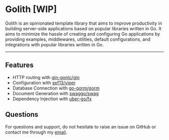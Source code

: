 # Golith [WIP]

Golith is an opinionated template library that aims to improve productivity in building server-side
applications based on popular libraries written in Go. It aims to minimize the hassle of creating and configuring Go
applications by providing examples, middlewares, utilities, default configurations, and integrations with popular libraries
written in Go.

---

## Features

- HTTP routing with [gin-gonic/gin](https://github.com/gin-gonic/gin)
- Configuration with [spf13/viper](https://github.com/spf13/viper)
- Database Connection with [go-gorm/gorm](https://github.com/go-gorm/gorm)
- Document Generation with [swaggo/swag](https://github.com/swaggo/swag)
- Dependency Injection with [uber-go/fx](https://github.com/uber-go/fx)

## Questions

For questions and support, do not hesitate to raise an issue on GitHub or contact me through
my [email](rlwjd1504@gmail.com).